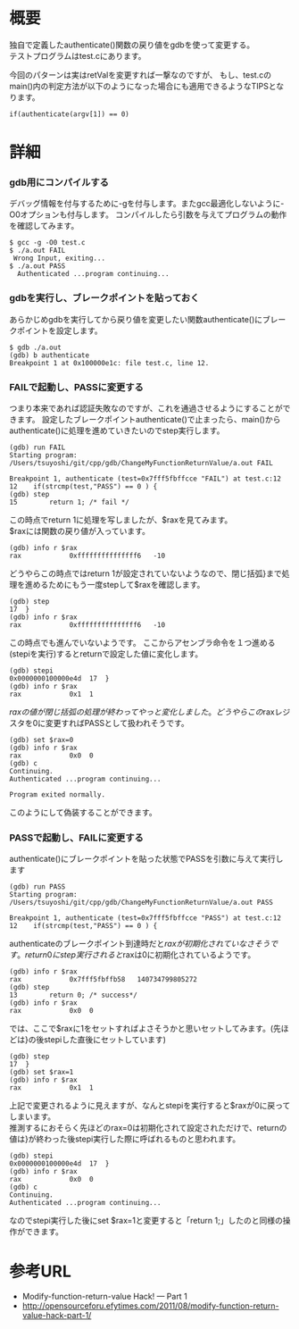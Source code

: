 # 概要
独自で定義したauthenticate()関数の戻り値をgdbを使って変更する。  
テストプログラムはtest.cにあります。

今回のパターンは実はretValを変更すれば一撃なのですが、
もし、test.cのmain()内の判定方法が以下のようになった場合にも適用できるようなTIPSとなります。
```
if(authenticate(argv[1]) == 0)
```

# 詳細

### gdb用にコンパイルする
デバッグ情報を付与するために-gを付与します。またgcc最適化しないように-O0オプションも付与します。
コンパイルしたら引数を与えてプログラムの動作を確認してみます。
```
$ gcc -g -O0 test.c 
$ ./a.out FAIL
 Wrong Input, exiting...
$ ./a.out PASS
  Authenticated ...program continuing...
```

### gdbを実行し、ブレークポイントを貼っておく
あらかじめgdbを実行してから戻り値を変更したい関数authenticate()にブレークポイントを設定します。
```
$ gdb ./a.out
(gdb) b authenticate
Breakpoint 1 at 0x100000e1c: file test.c, line 12.
```

### FAILで起動し、PASSに変更する
つまり本来であれば認証失敗なのですが、これを通過させるようにすることができます。
設定したブレークポイントauthenticate()で止まったら、main()からauthenticate()に処理を進めていきたいのでstep実行します。

```
(gdb) run FAIL
Starting program: /Users/tsuyoshi/git/cpp/gdb/ChangeMyFunctionReturnValue/a.out FAIL

Breakpoint 1, authenticate (test=0x7fff5fbffcce "FAIL") at test.c:12
12	  if(strcmp(test,"PASS") == 0 ) {
(gdb) step
15	      return 1; /* fail */
```

この時点でreturn 1に処理を写しましたが、$raxを見てみます。  
$raxには関数の戻り値が入っています。
```
(gdb) info r $rax
rax            0xfffffffffffffff6	-10
```

どうやらこの時点ではreturn 1が設定されていないようなので、閉じ括弧}まで処理を進めるためにもう一度stepして$raxを確認します。
```
(gdb) step
17	}
(gdb) info r $rax
rax            0xfffffffffffffff6	-10
```

この時点でも進んでいないようです。
ここからアセンブラ命令を１つ進める(stepiを実行)するとreturnで設定した値に変化します。
```
(gdb) stepi
0x0000000100000e4d	17	}
(gdb) info r $rax
rax            0x1	1
```

$raxの値が閉じ括弧の処理が終わってやっと変化しました。どうやらこの$raxレジスタを0に変更すればPASSとして扱われそうです。
```
(gdb) set $rax=0
(gdb) info r $rax
rax            0x0	0
(gdb) c
Continuing.
Authenticated ...program continuing...

Program exited normally.
```
このようにして偽装することができます。

### PASSで起動し、FAILに変更する
authenticate()にブレークポイントを貼った状態でPASSを引数に与えて実行します
```
(gdb) run PASS
Starting program: /Users/tsuyoshi/git/cpp/gdb/ChangeMyFunctionReturnValue/a.out PASS

Breakpoint 1, authenticate (test=0x7fff5fbffcce "PASS") at test.c:12
12	  if(strcmp(test,"PASS") == 0 ) {
```

authenticateのブレークポイント到達時だと$raxが初期化されていなさそうです。
return0にstep実行されると$raxは0に初期化されているようです。
```
(gdb) info r $rax
rax            0x7fff5fbffb58	140734799805272
(gdb) step
13		  return 0; /* success*/
(gdb) info r $rax
rax            0x0	0
```

では、ここで$raxに1をセットすればよさそうかと思いセットしてみます。(先ほどは}の後stepiした直後にセットしています)
```
(gdb) step
17	}
(gdb) set $rax=1
(gdb) info r $rax
rax            0x1	1
```

上記で変更されるように見えますが、なんとstepiを実行すると$raxが0に戻ってしまいます。  
推測するにおそらく先ほどのrax=0は初期化されて設定されただけで、returnの値は}が終わった後stepi実行した際に呼ばれるものと思われます。

```
(gdb) stepi
0x0000000100000e4d	17	}
(gdb) info r $rax
rax            0x0	0
(gdb) c
Continuing.
Authenticated ...program continuing...
```

なのでstepi実行した後にset $rax=1と変更すると「return 1;」したのと同様の操作ができます。


# 参考URL
- Modify-function-return-value Hack! — Part 1
 - http://opensourceforu.efytimes.com/2011/08/modify-function-return-value-hack-part-1/



